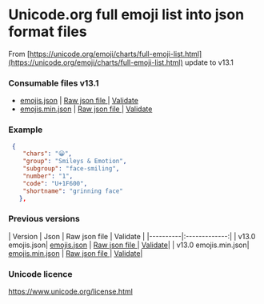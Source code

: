 # Unicode.org full emoji list into json format files
From [https://unicode.org/emoji/charts/full-emoji-list.html](https://unicode.org/emoji/charts/full-emoji-list.html) update to v13.1


### Consumable files v13.1
 - [emojis.json](https://raw.githubusercontent.com/fernandezja/full-emoji-unicode-json/master/emojis.json) | [Raw json file ](https://raw.githubusercontent.com/fernandezja/full-emoji-unicode-json/master/emojis.json) | [Validate](https://jsonformatter.org/?url=https://raw.githubusercontent.com/fernandezja/full-emoji-unicode-json/master/emojis.json)
 - [emojis.min.json](https://raw.githubusercontent.com/fernandezja/full-emoji-unicode-json/master/emojis.min.json) | [Raw json file ](https://raw.githubusercontent.com/fernandezja/full-emoji-unicode-json/master/emojis.min.json) | [Validate](https://jsonformatter.org/?url=https://raw.githubusercontent.com/fernandezja/full-emoji-unicode-json/master/emojis.min.json)


### Example
```json
 {
    "chars": "😀",
    "group": "Smileys & Emotion",
    "subgroup": "face-smiling",
    "number": "1",
    "code": "U+1F600",
    "shortname": "grinning face"
   },
```


### Previous versions

| Version   |      Json      |      Raw json file      |      Validate      |
|----------|:-------------:|
| v13.0 emojis.json|  [emojis.json](https://raw.githubusercontent.com/fernandezja/full-emoji-unicode-json/master/v13.0/emojis.json) | [Raw json file ](https://raw.githubusercontent.com/fernandezja/full-emoji-unicode-json/master/v13.0/emojis.json) | [Validate](https://jsonformatter.org/?url=https://raw.githubusercontent.com/fernandezja/full-emoji-unicode-json/master/v13.0/emojis.json)| 
| v13.0 emojis.min.json|  [emojis.min.json](https://raw.githubusercontent.com/fernandezja/full-emoji-unicode-json/master/v13.0/emojis.min.json) | [Raw json file ](https://raw.githubusercontent.com/fernandezja/full-emoji-unicode-json/master/v13.0/emojis.min.json) | [Validate](https://jsonformatter.org/?url=https://raw.githubusercontent.com/fernandezja/full-emoji-unicode-json/master/v13.0/emojis.min.json)| 


### Unicode licence
https://www.unicode.org/license.html